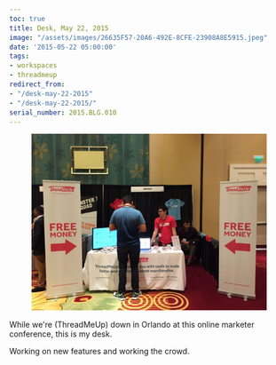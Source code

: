 ```yaml
---
toc: true
title: Desk, May 22, 2015
image: "/assets/images/26635F57-20A6-492E-8CFE-23908A8E5915.jpeg"
date: '2015-05-22 05:00:00'
tags:
- workspaces
- threadmeup
redirect_from:
- "/desk-may-22-2015"
- "/desk-may-22-2015/"
serial_number: 2015.BLG.010
---
```

<figure class="kg-card kg-image-card"><img src="/assets/images/26635F57-20A6-492E-8CFE-23908A8E5915.jpeg" /></figure>

While we're (ThreadMeUp) down in Orlando at this online marketer conference, this is my desk.

Working on new features and working the crowd.

